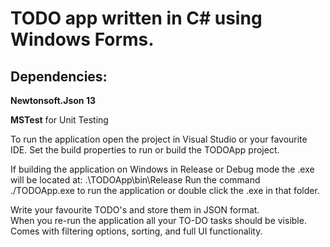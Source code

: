 # TODO app written in C# using Windows Forms.

## Dependencies:
**Newtonsoft.Json 13**

**MSTest** for Unit Testing

To run the application open the project in Visual Studio or your favourite IDE.
Set the build properties to run or build the TODOApp project.

If building the application on Windows in Release or Debug mode the .exe will be located at:
.\TODOApp\bin\Release
Run the command ./TODOApp.exe to run the application or double click the .exe in that folder.

Write your favourite TODO's and store them in JSON format.  
When you re-run the application all your TO-DO tasks should be visible.
Comes with filtering options, sorting, and full UI functionality.
